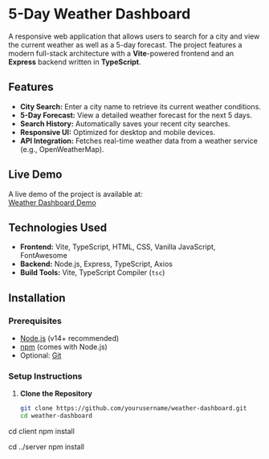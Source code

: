 # 5-Day Weather Dashboard

A responsive web application that allows users to search for a city and view the current weather as well as a 5-day forecast. The project features a modern full-stack architecture with a **Vite**-powered frontend and an **Express** backend written in **TypeScript**.

## Features

- **City Search:** Enter a city name to retrieve its current weather conditions.
- **5-Day Forecast:** View a detailed weather forecast for the next 5 days.
- **Search History:** Automatically saves your recent city searches.
- **Responsive UI:** Optimized for desktop and mobile devices.
- **API Integration:** Fetches real-time weather data from a weather service (e.g., OpenWeatherMap).

## Live Demo

A live demo of the project is available at:  
[Weather Dashboard Demo](https://weather-dashboard-zso3.onrender.com)


## Technologies Used

- **Frontend:** Vite, TypeScript, HTML, CSS, Vanilla JavaScript, FontAwesome
- **Backend:** Node.js, Express, TypeScript, Axios
- **Build Tools:** Vite, TypeScript Compiler (`tsc`)

## Installation

### Prerequisites

- [Node.js](https://nodejs.org/) (v14+ recommended)
- [npm](https://www.npmjs.com/) (comes with Node.js)
- Optional: [Git](https://git-scm.com/)

### Setup Instructions

1. **Clone the Repository**

   ```bash
   git clone https://github.com/yourusername/weather-dashboard.git
   cd weather-dashboard

cd client
npm install

cd ../server
npm install


